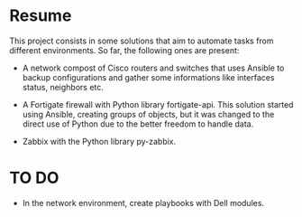 # Resume

This project consists in some solutions that aim to automate tasks from different environments. So far, the following ones are present:

- A network compost of Cisco routers and switches that uses Ansible to backup configurations and gather some informations like interfaces status, neighbors etc.

- A Fortigate firewall with Python library fortigate-api. This solution started using Ansible, creating groups of objects, but it was changed to the direct use of Python due to the better freedom to handle data.

- Zabbix with the Python library py-zabbix.

# TO DO

- In the network environment, create playbooks with Dell modules.
